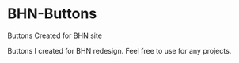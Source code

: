 # BHN-Buttons
Buttons Created for BHN site 

Buttons I created for BHN redesign. Feel free to use for any projects.
